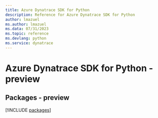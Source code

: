 ```yaml
---
title: Azure Dynatrace SDK for Python
description: Reference for Azure Dynatrace SDK for Python
author: lmazuel
ms.author: lmazuel
ms.data: 07/31/2023
ms.topic: reference
ms.devlang: python
ms.service: dynatrace
---
```

# Azure Dynatrace SDK for Python - preview
## Packages - preview
[!INCLUDE [packages](dynatrace-index.md)]
